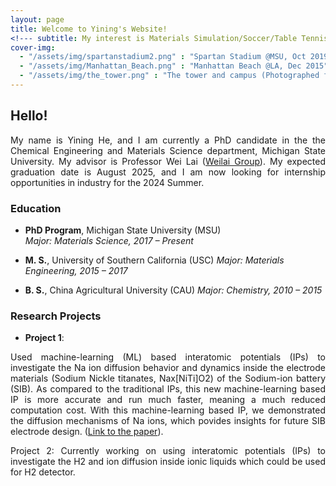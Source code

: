 ```yaml
---
layout: page
title: Welcome to Yining's Website!
<!--- subtitle: My interest is Materials Simulation/Soccer/Table Tennis/Travel... --->
cover-img: 
  - "/assets/img/spartanstadium2.png" : "Spartan Stadium @MSU, Oct 2019"
  - "/assets/img/Manhattan_Beach.png" : "Manhattan Beach @LA, Dec 2015"
  - "/assets/img/the_tower.png" : "The tower and campus (Photographed from library) @MSU, Dec 2019"
---
```


## Hello!
<p style="text-align: justify"> My name is Yining He, and I am currently a PhD candidate in the the Chemical Engineering and Materials Science department, Michigan State University. My advisor is Professor Wei Lai (<a href="https://weilaigroup.org">Weilai Group</a>). My expected graduation date is August 2025, and I am now looking for internship opportunities in industry for the 2024 Summer.</p>

### Education
- **PhD Program**, Michigan State University (MSU)<br />
_Major: Materials Science, 2017 – Present_

- **M. S.**, University of Southern California (USC)
_Major: Materials Engineering, 2015 – 2017_

- **B. S.**, China Agricultural University (CAU)
_Major: Chemistry, 2010 – 2015_


### Research Projects

- **Project 1**: 
<p style="text-align: justify"> Used machine-learning (ML) based interatomic potentials (IPs) to investigate the Na ion diffusion behavior and dynamics inside the electrode materials (Sodium Nickle titanates, Nax[NiTi]O2) of the Sodium-ion battery (SIB). As compared to the traditional IPs, this new machine-learning based IP is more accurate and run much faster, meaning a much reduced computation cost. With this machine-learning based IP, we demonstrated the diffusion mechanisms of Na ions, which povides insights for future SIB electrode design. (<a href="https://doi.org/10.1016/j.ssi.2023.116298">Link to the paper</a>). </p>
 
<p style="text-align: justify"> Project 2: Currently working on using interatomic potentials (IPs) to investigate the H2 and ion diffusion inside ionic liquids which could be used for H2 detector. </p>

